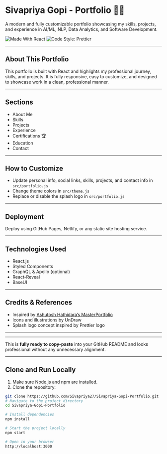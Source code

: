 # Sivapriya Gopi - Portfolio 👩‍💻

A modern and fully customizable portfolio showcasing my skills, projects, and experience in AI/ML, NLP, Data Analytics, and Software Development.

![Made With React](https://img.shields.io/badge/made%20with-react-61DAFB?style=flat-square)
![Code Style: Prettier](https://img.shields.io/badge/code_style-prettier-ff69b4.svg?style=flat-square)


---

## About This Portfolio

This portfolio is built with React and highlights my professional journey, skills, and projects. It is fully responsive, easy to customize, and designed to showcase work in a clean, professional manner.

---

## Sections

- About Me  
- Skills  
- Projects  
- Experience  
- Certifications 🏆  
- Education  
- Contact

---

## How to Customize

- Update personal info, social links, skills, projects, and contact info in `src/portfolio.js`  
- Change theme colors in `src/theme.js`  
- Replace or disable the splash logo in `src/portfolio.js`  

---

## Deployment

Deploy using GitHub Pages, Netlify, or any static site hosting service.

---

## Technologies Used

- React.js  
- Styled Components  
- GraphQL & Apollo (optional)  
- React-Reveal  
- BaseUI

---

## Credits & References

- Inspired by [Ashutosh Hathidara’s MasterPortfolio](https://github.com/ashutosh1919/masterPortfolio?tab=readme-ov-file)  
- Icons and illustrations by UnDraw  
- Splash logo concept inspired by Prettier logo

---

---

This is **fully ready to copy-paste** into your GitHub README and looks professional without any unnecessary alignment.  

---
 

## Clone and Run Locally

1. Make sure Node.js and npm are installed.  
2. Clone the repository:
```bash
git clone https://github.com/Sivapriya27/Sivapriya-Gopi-Portfolio.git
# Navigate to the project directory
cd Sivapriya-Gopi-Portfolio

# Install dependencies
npm install

# Start the project locally
npm start

# Open in your browser
http://localhost:3000
